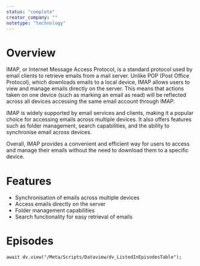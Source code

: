 ```yaml
---
status: "complete"
creator_company: ""
notetype: "technology"
---
```


# Overview
IMAP, or Internet Message Access Protocol, is a standard protocol used by email clients to retrieve emails from a mail server. Unlike POP (Post Office Protocol), which downloads emails to a local device, IMAP allows users to view and manage emails directly on the server. This means that actions taken on one device (such as marking an email as read) will be reflected across all devices accessing the same email account through IMAP. 

IMAP is widely supported by email services and clients, making it a popular choice for accessing emails across multiple devices. It also offers features such as folder management, search capabilities, and the ability to synchronise email across devices. 

Overall, IMAP provides a convenient and efficient way for users to access and manage their emails without the need to download them to a specific device. 

# Features
- Synchronisation of emails across multiple devices
- Access emails directly on the server
- Folder management capabilities
- Search functionality for easy retrieval of emails

# Episodes
```dataviewjs
await dv.view("/Meta/Scripts/Dataview/dv_ListedInEpisodesTable");
```
